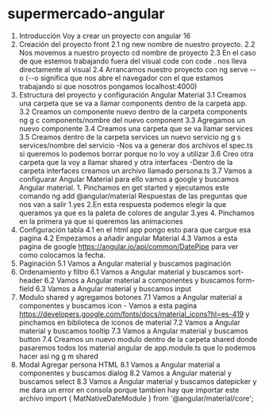# supermercado-angular
1. Introducción
Voy a crear un proyecto con angular 16
2. Creación del proyecto front
    2.1 ng new nombre de nuestro proyecto.
    2.2 Nos movemos a nuestro proyecto cd nombre de proyecto
    2.3 En el caso de que estemos trabajando fuera del visual code con code . nos lleva directamente al visual
    2.4 Arrancamos nuestro proyecto con ng serve --o (--o significa que nos abre el navegador con el que estamos trabajando si que nosotros pongamos localhost:4000)
3. Estructura del proyecto y configuración Angular Material
    3.1 Creamos una carpeta que se va a llamar components dentro de la carpeta app.
    3.2 Creamos un  componente nuevo dentro de la carpeta components ng g c components/nombre del nuevo component
    3.3 Agregamos un nuevo componente
    3.4 Creamos una carpeta que se va llamar services
    3.5 Creamos dentro de la carpeta services un nuevo servicio ng g s services/nombre del servicio
        -Nos va a generar dos archivos el spec.ts si queremos lo podemos borrar porque no lo voy a utilizar
    3.6 Creo otra carpeta que la voy a llamar shared y otra interfaces
        -Dentro de la carpeta interfaces creamos un archivo llamado persona.ts
    3.7 Vamos a configuarar Angular Material para ello vamos a google y buscamos Angular material.
        1. Pinchamos en get started y ejecutamos este comando ng add @angular/material
        Respuestas de las preguntas que nos van a salir
            1.yes
            2.En esta respuesta podemos elegir la que queramos ya que es la paleta de colores de angular
            3.yes
            4. Pinchamos en la primera ya que si queremos las animaciones
4. Configuración tabla 
    4.1 en el html app pongo esto para que cargue esa pagina <app-list-personas></app-list-personas>
    4.2 Empezamos a añadir angular Material
    4.3 Vamos a esta pagina de google https://angular.io/api/common/DatePipe para ver como colocamos la fecha.
5. Paginación
    5.1 Vamos a Angular material y buscamos paginación
6. Ordenamiento y filtro
    6.1 Vamos a Angular material y buscamos sort-header
    6.2 Vamos a Angular material a componentes y buscamos form-field
    6.3 Vamos a Angular material y buscamos input
7. Modulo shared y agregamos botones
    7.1 Vamos a Angular material a componentes y buscamos icon
        - Vamos a esta pagina https://developers.google.com/fonts/docs/material_icons?hl=es-419 y pinchamos en biblioteca de iconos de material
    7.2 Vamos a Angular material y buscamos tooltip
    7.3 Vamos a Angular material y buscamos button
    7.4 Creamos un nuevo modulo dentro de la carpeta shared donde pasaremos todos los material angular de app.module.ts que lo podemos hacer asi ng g m shared
8. Modal Agregar persona HTML
    8.1 Vamos a Angular material a componentes y buscamos dialog
    8.2 Vamos a Angular material y buscamos select
    8.3 Vamos a Angular material y buscamos datepicker y me dara un error en consola porque tambien hay que importar este archivo import { MatNativeDateModule } from '@angular/material/core';
    
